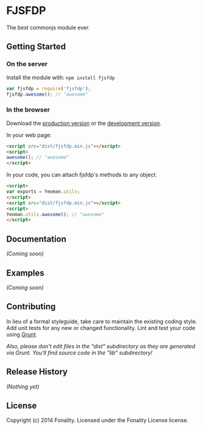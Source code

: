# FJSFDP

The best commonjs module ever.

## Getting Started
### On the server
Install the module with: `npm install fjsfdp`

```javascript
var fjsfdp = require('fjsfdp');
fjsfdp.awesome(); // "awesome"
```

### In the browser
Download the [production version][min] or the [development version][max].

[min]: https://raw.github.com//fjsfdp/master/dist/fjsfdp.min.js
[max]: https://raw.github.com//fjsfdp/master/dist/fjsfdp.js

In your web page:

```html
<script src="dist/fjsfdp.min.js"></script>
<script>
awesome(); // "awesome"
</script>
```

In your code, you can attach fjsfdp's methods to any object.

```html
<script>
var exports = Yeoman.utils;
</script>
<script src="dist/fjsfdp.min.js"></script>
<script>
Yeoman.utils.awesome(); // "awesome"
</script>
```

## Documentation
_(Coming soon)_

## Examples
_(Coming soon)_

## Contributing
In lieu of a formal styleguide, take care to maintain the existing coding style. Add unit tests for any new or changed functionality. Lint and test your code using [Grunt](http://gruntjs.com/).

_Also, please don't edit files in the "dist" subdirectory as they are generated via Grunt. You'll find source code in the "lib" subdirectory!_

## Release History
_(Nothing yet)_

## License
 
 Copyright (c) 2014 Fonality. Licensed under the Fonality License license.
